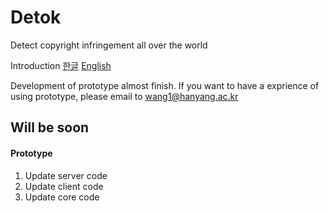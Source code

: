 # Detok
Detect copyright infringement all over the world

Introduction
[한글](https://github.com/DetokProject/Detok/blob/master/Introduction.pdf)
[English](https://github.com/DetokProject/Detok/blob/master/Intro_%5Beng%5D.pdf)


Development of prototype almost finish.
If you want to have a exprience of using prototype, please email to wang1@hanyang.ac.kr


## Will be soon
#### Prototype
1. Update server code
1. Update client code
1. Update core code
